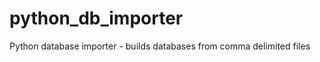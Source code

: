 python_db_importer
==================

Python database importer - builds databases from comma delimited files
